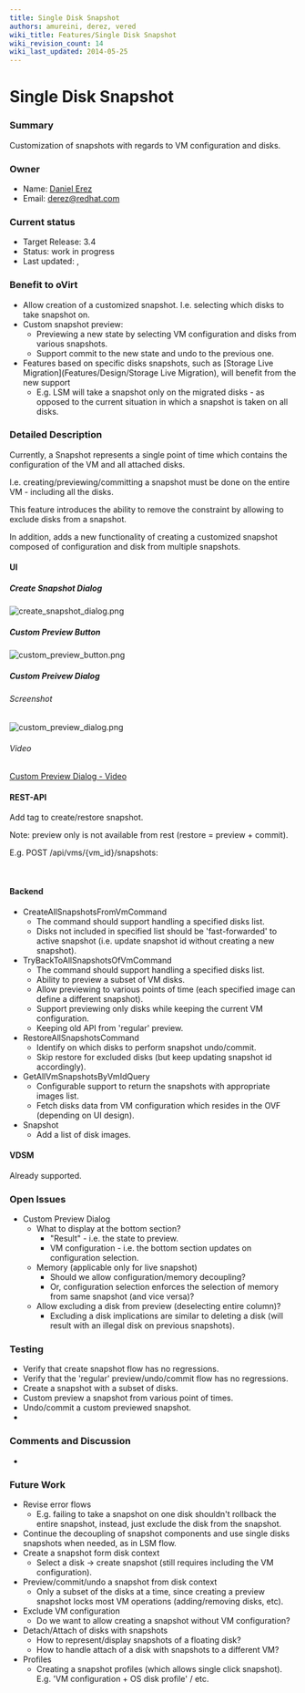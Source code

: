 ```yaml
---
title: Single Disk Snapshot
authors: amureini, derez, vered
wiki_title: Features/Single Disk Snapshot
wiki_revision_count: 14
wiki_last_updated: 2014-05-25
---
```


# Single Disk Snapshot

### Summary

Customization of snapshots with regards to VM configuration and disks.

### Owner

*   Name: [ Daniel Erez](User:Derez)
*   Email: <derez@redhat.com>

### Current status

*   Target Release: 3.4
*   Status: work in progress
*   Last updated: ,

### Benefit to oVirt

*   Allow creation of a customized snapshot. I.e. selecting which disks to take snapshot on.
*   Custom snapshot preview:
    -   Previewing a new state by selecting VM configuration and disks from various snapshots.
    -   Support commit to the new state and undo to the previous one.
*   Features based on specific disks snapshots, such as [Storage Live Migration](Features/Design/Storage Live Migration), will benefit from the new support
    -   E.g. LSM will take a snapshot only on the migrated disks - as opposed to the current situation in which a snapshot is taken on all disks.

### Detailed Description

Currently, a Snapshot represents a single point of time which contains the configuration of the VM and all attached disks.

I.e. creating/previewing/committing a snapshot must be done on the entire VM - including all the disks.

This feature introduces the ability to remove the constraint by allowing to exclude disks from a snapshot.

In addition, adds a new functionality of creating a customized snapshot composed of configuration and disk from multiple snapshots.

#### UI

##### Create Snapshot Dialog

![](create_snapshot_dialog.png "create_snapshot_dialog.png")

##### Custom Preview Button

![](custom_preview_button.png "custom_preview_button.png")

##### Custom Preivew Dialog

###### Screenshot

![](custom_preview_dialog.png "custom_preview_dialog.png")

###### Video

[Custom Preview Dialog - Video](media:custom_preview_dialog_video.gz)

#### REST-API

Add <disks> tag to create/restore snapshot.

Note: preview only is not available from rest (restore = preview + commit).

E.g. POST /api/vms/{vm_id}/snapshots:

` `<snapshot>
`   `<vm id="{vm_id}"/>
`   `<disks>
`     `<disk id="{disk_id}"/>
`   `</disks>
` `</snapshot>

#### Backend

*   CreateAllSnapshotsFromVmCommand
    -   The command should support handling a specified disks list.
    -   Disks not included in specified list should be 'fast-forwarded' to active snapshot (i.e. update snapshot id without creating a new snapshot).
*   TryBackToAllSnapshotsOfVmCommand
    -   The command should support handling a specified disks list.
    -   Ability to preview a subset of VM disks.
    -   Allow previewing to various points of time (each specified image can define a different snapshot).
    -   Support previewing only disks while keeping the current VM configuration.
    -   Keeping old API from 'regular' preview.
*   RestoreAllSnapshotsCommand
    -   Identify on which disks to perform snapshot undo/commit.
    -   Skip restore for excluded disks (but keep updating snapshot id accordingly).
*   GetAllVmSnapshotsByVmIdQuery
    -   Configurable support to return the snapshots with appropriate images list.
    -   Fetch disks data from VM configuration which resides in the OVF (depending on UI design).
*   Snapshot
    -   Add a list of disk images.

#### VDSM

Already supported.

### Open Issues

*   Custom Preview Dialog
    -   What to display at the bottom section?
        -   "Result" - i.e. the state to preview.
        -   VM configuration - i.e. the bottom section updates on configuration selection.
    -   Memory (applicable only for live snapshot)
        -   Should we allow configuration/memory decoupling?
        -   Or, configuration selection enforces the selection of memory from same snapshot (and vice versa)?
    -   Allow excluding a disk from preview (deselecting entire column)?
        -   Excluding a disk implications are similar to deleting a disk (will result with an illegal disk on previous snapshots).

### Testing

*   Verify that create snapshot flow has no regressions.
*   Verify that the 'regular' preview/undo/commit flow has no regressions.
*   Create a snapshot with a subset of disks.
*   Custom preview a snapshot from various point of times.
*   Undo/commit a custom previewed snapshot.
*   

### Comments and Discussion

*   

### Future Work

*   Revise error flows
    -   E.g. failing to take a snapshot on one disk shouldn't rollback the entire snapshot, instead, just exclude the disk from the snapshot.
*   Continue the decoupling of snapshot components and use single disks snapshots when needed, as in LSM flow.
*   Create a snapshot form disk context
    -   Select a disk -> create snapshot (still requires including the VM configuration).
*   Preview/commit/undo a snapshot from disk context
    -   Only a subset of the disks at a time, since creating a preview snapshot locks most VM operations (adding/removing disks, etc).
*   Exclude VM configuration
    -   Do we want to allow creating a snapshot without VM configuration?
*   Detach/Attach of disks with snapshots
    -   How to represent/display snapshots of a floating disk?
    -   How to handle attach of a disk with snapshots to a different VM?
*   Profiles
    -   Creating a snapshot profiles (which allows single click snapshot). E.g. 'VM configuration + OS disk profile' / etc.

